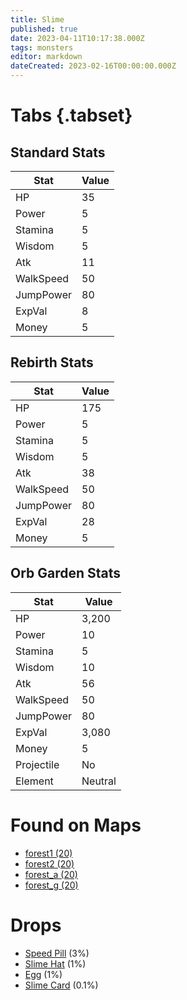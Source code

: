 ```yaml
---
title: Slime
published: true
date: 2023-04-11T10:17:38.000Z
tags: monsters
editor: markdown
dateCreated: 2023-02-16T00:00:00.000Z
---
```


# Tabs {.tabset}

## Standard Stats

|Stat|Value|
|-|-|
|HP|35|
|Power|5|
|Stamina|5|
|Wisdom|5|
|Atk|11|
|WalkSpeed|50|
|JumpPower|80|
|ExpVal|8|
|Money|5|
## Rebirth Stats

|Stat|Value|
|-|-|
|HP|175|
|Power|5|
|Stamina|5|
|Wisdom|5|
|Atk|38|
|WalkSpeed|50|
|JumpPower|80|
|ExpVal|28|
|Money|5|
## Orb Garden Stats

|Stat|Value|
|-|-|
|HP|3,200|
|Power|10|
|Stamina|5|
|Wisdom|10|
|Atk|56|
|WalkSpeed|50|
|JumpPower|80|
|ExpVal|3,080|
|Money|5|
|Projectile|No|
|Element|Neutral|

# Found on Maps
 * [forest1 (20)](/maps/forest1)
 * [forest2 (20)](/maps/forest2)
 * [forest_a (20)](/maps/forest_a)
 * [forest_g (20)](/maps/forest_g)

# Drops
 * [Speed Pill](/items/speed-pill) (3%)
 * [Slime Hat](/items/slime-hat) (1%)
 * [Egg](/items/egg) (1%)
 * [Slime Card](/items/slime-card) (0.1%)
